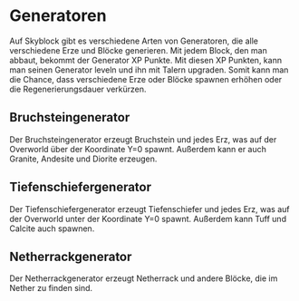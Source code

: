 # Generatoren
Auf Skyblock gibt es verschiedene Arten von Generatoren, die alle verschiedene Erze und Blöcke generieren. Mit jedem Block, den man abbaut, bekommt der Generator XP Punkte. Mit diesen XP Punkten, kann man seinen Generator leveln und ihn mit Talern upgraden. Somit kann man die Chance, dass verschiedene Erze oder Blöcke spawnen erhöhen oder die Regenerierungsdauer verkürzen.
## Bruchsteingenerator
Der Bruchsteingenerator erzeugt Bruchstein und jedes Erz, was auf der Overworld über der Koordinate Y=0 spawnt. Außerdem kann er auch Granite, Andesite und Diorite erzeugen.
## Tiefenschiefergenerator
Der Tiefenschiefergenerator erzeugt Tiefenschiefer und jedes Erz, was auf der Overworld unter der Koordinate Y=0 spawnt. Außerdem kann Tuff und Calcite auch spawnen.
## Netherrackgenerator
Der Netherrackgenerator erzeugt Netherrack und andere Blöcke, die im Nether zu finden sind.